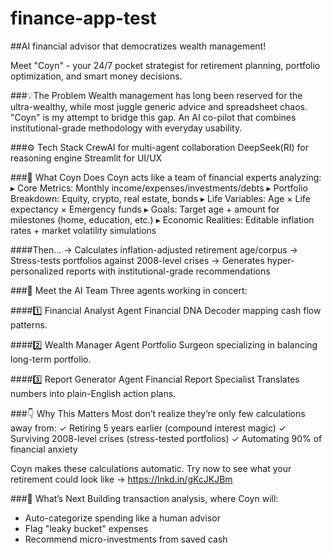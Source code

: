 # finance-app-test
##AI financial advisor that democratizes wealth management!


Meet "Coyn" - your 24/7 pocket strategist for retirement planning, portfolio optimization, and smart money decisions.


###💡The Problem
Wealth management has long been reserved for the ultra-wealthy, while most juggle generic advice and spreadsheet chaos. "Coyn" is my attempt to bridge this gap. An AI co-pilot that combines institutional-grade methodology with everyday usability.


###⚙️ Tech Stack
CrewAI for multi-agent collaboration
DeepSeek(RI) for reasoning engine
Streamlit for UI/UX


###🎯 What Coyn Does
Coyn acts like a team of financial experts analyzing:
▸ Core Metrics: Monthly income/expenses/investments/debts
▸ Portfolio Breakdown: Equity, crypto, real estate, bonds
▸ Life Variables: Age × Life expectancy × Emergency funds
▸ Goals: Target age + amount for milestones (home, education, etc.)
▸ Economic Realities: Editable inflation rates + market volatility simulations

####Then...
→ Calculates inflation-adjusted retirement age/corpus
→ Stress-tests portfolios against 2008-level crises
→ Generates hyper-personalized reports with institutional-grade recommendations


###🤖 Meet the AI Team
Three agents working in concert:


####1️⃣ Financial Analyst Agent
Financial DNA Decoder mapping cash flow patterns.
 
####2️⃣ Wealth Manager Agent
Portfolio Surgeon specializing in balancing long-term portfolio.

####3️⃣ Report Generator Agent 
Financial Report Specialist Translates numbers into plain-English action plans.


###👇 Why This Matters 
Most don’t realize they’re only few calculations away from: 
✓ Retiring 5 years earlier (compound interest magic) 
✓ Surviving 2008-level crises (stress-tested portfolios)
✓ Automating 90% of financial anxiety 


Coyn makes these calculations automatic. 
Try now to see what your retirement could look like → https://lnkd.in/gKcJKJBm 


###🌱 What’s Next
Building transaction analysis, where Coyn will: 
- Auto-categorize spending like a human advisor 
- Flag "leaky bucket" expenses 
- Recommend micro-investments from saved cash 
